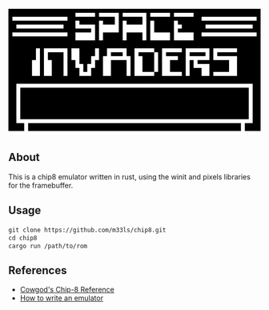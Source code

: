 ![Screenshot](/screenshot.png?raw=true "Space Invaders")

## About

This is a chip8 emulator written in rust, using the winit and pixels libraries for the framebuffer.

## Usage

```
git clone https://github.com/m33ls/chip8.git
cd chip8
cargo run /path/to/rom
```

## References

* [Cowgod's Chip-8 Reference](http://devernay.free.fr/hacks/chip8/C8TECH10.HTM)
* [How to write an emulator](https://multigesture.net/articles/how-to-write-an-emulator-chip-8-interpreter/)
